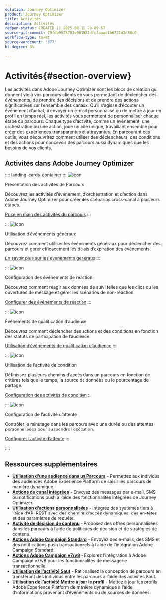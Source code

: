 ```yaml
---
solution: Journey Optimizer
product: Journey Optimizer
title: Activités
description: Activités
redpen-status: CREATED_||_2025-08-11_20-09-57
source-git-commit: 79fdb9535703e961922dfcfaaad1b6731d2d88c0
workflow-type: tm+mt
source-wordcount: '377'
ht-degree: 3%

---
```



# Activités{#section-overview}

Les activités dans Adobe Journey Optimizer sont les blocs de création qui donnent vie à vos parcours clients en vous permettant de déclencher des événements, de prendre des décisions et de prendre des actions significatives sur l’ensemble des canaux. Qu’il s’agisse d’écouter un événement d’achat, d’envoyer un e-mail personnalisé ou de mettre à jour un profil en temps réel, les activités vous permettent de personnaliser chaque étape du parcours. Chaque type d’activité, comme un événement, une orchestration ou une action, joue un rôle unique, travaillant ensemble pour créer des expériences transparentes et attrayantes. En parcourant ces outils, vous découvrirez comment utiliser des déclencheurs, des conditions et des actions pour concevoir des parcours aussi dynamiques que les besoins de vos clients.

## Activités dans Adobe Journey Optimizer

:::: landing-cards-container
:::
![icon](https://cdn.experienceleague.adobe.com/icons/book.svg?lang=fr)

Présentation des activités de Parcours

Découvrez les activités d’événement, d’orchestration et d’action dans Adobe Journey Optimizer pour créer des scénarios cross-canal à plusieurs étapes.

[Prise en main des activités du parcours](../using/building-journeys/about-journey-activities.md)
:::

:::
![icon](https://cdn.experienceleague.adobe.com/icons/circle-play.svg?lang=fr)

Utilisation d’événements généraux

Découvrez comment utiliser les événements généraux pour déclencher des parcours et gérer efficacement les délais d’expiration des événements.

[En savoir plus sur les événements généraux](../using/building-journeys/general-events.md)
:::

:::
![icon](https://cdn.experienceleague.adobe.com/icons/list-check.svg?lang=fr)

Configuration des événements de réaction

Découvrez comment réagir aux données de suivi telles que les clics ou les ouvertures de message et gérer les scénarios de non-réaction.

[Configurer des événements de réaction](../using/building-journeys/reaction-events.md)
:::

:::
![icon](https://cdn.experienceleague.adobe.com/icons/bullseye.svg?lang=fr)

Événements de qualification d’audience

Découvrez comment déclencher des actions et des conditions en fonction des statuts de participation de l’audience.

[Utilisation d’événements de qualification d’audience](../using/building-journeys/audience-qualification-events.md)
:::

:::
![icon](https://cdn.experienceleague.adobe.com/icons/gear.svg?lang=fr)

Utilisation de l’activité de condition

Définissez plusieurs chemins d’accès dans un parcours en fonction de critères tels que le temps, la source de données ou le pourcentage de partage.

[Configuration des activités de condition](../using/building-journeys/condition-activity.md)
:::

:::
![icon](https://cdn.experienceleague.adobe.com/icons/clock.svg?lang=fr)

Configuration de l’activité d’attente

Contrôler le minutage dans les parcours avec une durée ou des attentes personnalisées pour suspendre l’exécution.

[Configurer l’activité d’attente](../using/building-journeys/wait-activity.md)
:::

::::


## Ressources supplémentaires

- **[Utilisation d’une audience dans un Parcours](../using/building-journeys/read-audience.md)** - Permettez aux individus des audiences Adobe Experience Platform de saisir les parcours de manière dynamique.
- **[Actions de canal intégrées](../using/building-journeys/journeys-message.md)** - Envoyez des messages par e-mail, SMS ou notifications push à l’aide des fonctionnalités intégrées de Journey Optimizer.
- **[Utilisation d’actions personnalisées](../using/building-journeys/using-custom-actions.md)** - Intégrez des systèmes tiers à l’aide d’API REST avec des chemins d’accès dynamiques, des en-têtes et des paramètres de requête.
- **[Activité de décision de contenu](../using/building-journeys/content-decision.md)** - Proposez des offres personnalisées dans les parcours à l’aide de politiques de décision et de stratégies de contenu.
- **[Actions Adobe Campaign Standard](../using/building-journeys/using-adobe-campaign-standard.md)** - Envoyez des e-mails, des SMS et des notifications push transactionnels à l’aide de l’intégration Adobe Campaign Standard.
- **[Actions Adobe Campaign v7/v8](../using/building-journeys/using-adobe-campaign-v7-v8.md)** - Explorez l’intégration à Adobe Campaign v7/v8 pour les fonctionnalités de messagerie transactionnelle.
- **[Utilisation de l’activité Saut](../using/building-journeys/jump.md)** - Rationalisez la conception de parcours en transférant des individus entre les parcours à l’aide des activités Saut.
- **[Utilisation de l’activité Mettre à jour le profil](../using/building-journeys/update-profiles.md)** - Mettez à jour les profils Adobe Experience Platform de manière dynamique à l’aide d’informations provenant d’événements ou de sources de données.

